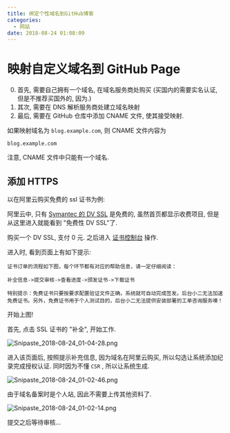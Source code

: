 ```yaml
---
title: 绑定个性域名到GitHub博客
categories:
  - 网站
date: 2018-08-24 01:08:09
---
```


# 映射自定义域名到 GitHub Page

0. 首先, 需要自己拥有一个域名, 在域名服务商处购买 (买国内的需要实名认证, 但是不推荐买国外的, 因为.)
0. 其次, 需要在 DNS 解析服务商处建立域名映射
0. 最后, 需要在 GitHub 仓库中添加 CNAME 文件, 使其接受映射. 

如果映射域名为 `blog.example.com`, 则 CNAME 文件内容为

```
blog.example.com
```

注意, CNAME 文件中只能有一个域名.

## 添加 HTTPS

以在阿里云购买免费的 ssl 证书为例:

阿里云中, 只有 [Symantec 的 DV SSL](https://www.aliyun.com/product/cas#product-area2) 是免费的, 虽然首页都显示收费项目, 但是从这里进入就能看到 "免费性 DV SSL"了.

购买一个 DV SSL, 支付 0 元. 之后进入 [证书控制台](https://yundun.console.aliyun.com/?p=cas#/cas/home) 操作.

进入时, 看到页面上有如下提示:

```
证书订单的流程如下图，每个环节都有对应的帮助信息，请一定仔细阅读：

补全信息->提交审核->查看进度->颁发证书->下载证书

特别提示：免费证书只要按要求配置验证文件正确，系统就可自动完成签发。后台小二无法加速免费证书。另外，免费证书用于个人测试目的，后台小二无法提供安装部署的工单咨询服务噢！
```

开始上图!

首先, 点击 SSL 证书的 "补全", 开始工作.

![Snipaste_2018-08-24_01-04-28.png](https://i.loli.net/2018/08/24/5b7ee9284660e.png)

进入该页面后, 按照提示补充信息, 因为域名在阿里云购买, 所以勾选让系统添加纪录完成授权认证. 同时因为不懂 `CSR` , 所以让系统生成.

![Snipaste_2018-08-24_01-02-46.png](https://i.loli.net/2018/08/24/5b7ee8c560f86.png)

由于域名备案时是个人站, 因此不需要上传其他资料了.

![Snipaste_2018-08-24_01-02-14.png](https://i.loli.net/2018/08/24/5b7ee8c576784.png)

提交之后等待审核...